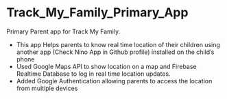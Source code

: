 # Track_My_Family_Primary_App

Primary Parent app for Track My Family. 

* This app Helps parents to know real time location of their children using another app (Check Nino App in Github profile) installed on the child’s phone
* Used Google Maps API to show location on a map and Firebase Realtime Database to log in real time location updates. 
* Added Google Authentication allowing parents to access the location from multiple devices
